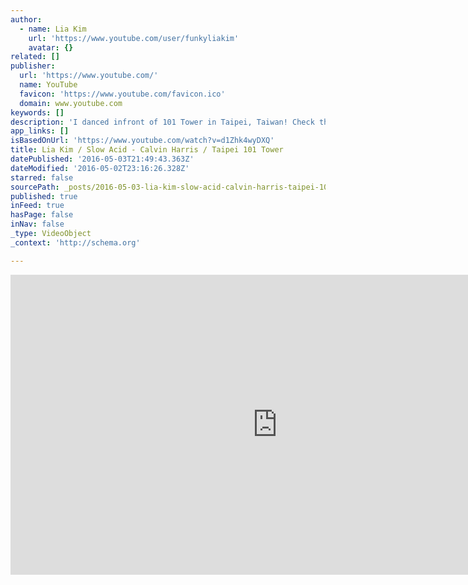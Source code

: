```yaml
---
author:
  - name: Lia Kim
    url: 'https://www.youtube.com/user/funkyliakim'
    avatar: {}
related: []
publisher:
  url: 'https://www.youtube.com/'
  name: YouTube
  favicon: 'https://www.youtube.com/favicon.ico'
  domain: www.youtube.com
keywords: []
description: 'I danced infront of 101 Tower in Taipei, Taiwan! Check this video and please wait for my next episode in Taiwan with lovely people in there! 이번에는 타이페이의 유명한 101 타워 앞에서 춤을 추었습니다! 즐겁게 봐주시고 곧 업로드 될 대만에서의 에피소드도 많이 기대해주세요! INSTAGRAM http://instagram.com/liakimhappy FACEBOOK https://www.facebook.com/officialliakim'
app_links: []
isBasedOnUrl: 'https://www.youtube.com/watch?v=d1Zhk4wyDXQ'
title: Lia Kim / Slow Acid - Calvin Harris / Taipei 101 Tower
datePublished: '2016-05-03T21:49:43.363Z'
dateModified: '2016-05-02T23:16:26.328Z'
starred: false
sourcePath: _posts/2016-05-03-lia-kim-slow-acid-calvin-harris-taipei-101-tower.md
published: true
inFeed: true
hasPage: false
inNav: false
_type: VideoObject
_context: 'http://schema.org'

---
```

<iframe src="https://cdn.embedly.com/widgets/media.html?src=https%3A%2F%2Fwww.youtube.com%2Fembed%2Fd1Zhk4wyDXQ%3Ffeature%3Doembed&amp;url=https%3A%2F%2Fwww.youtube.com%2Fwatch%3Fv%3Dd1Zhk4wyDXQ&amp;image=https%3A%2F%2Fi.ytimg.com%2Fvi%2Fd1Zhk4wyDXQ%2Fhqdefault.jpg&amp;key=b7d04c9b404c499eba89ee7072e1c4f7&amp;type=text%2Fhtml&amp;schema=youtube" width="854" height="480" scrolling="no" frameborder="0" allowfullscreen="" style=""></iframe>